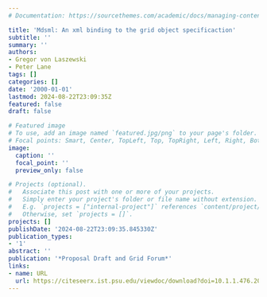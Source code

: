```yaml
---
# Documentation: https://sourcethemes.com/academic/docs/managing-content/

title: 'Mdsml: An xml binding to the grid object specificaction'
subtitle: ''
summary: ''
authors:
- Gregor von Laszewski
- Peter Lane
tags: []
categories: []
date: '2000-01-01'
lastmod: 2024-08-22T23:09:35Z
featured: false
draft: false

# Featured image
# To use, add an image named `featured.jpg/png` to your page's folder.
# Focal points: Smart, Center, TopLeft, Top, TopRight, Left, Right, BottomLeft, Bottom, BottomRight.
image:
  caption: ''
  focal_point: ''
  preview_only: false

# Projects (optional).
#   Associate this post with one or more of your projects.
#   Simply enter your project's folder or file name without extension.
#   E.g. `projects = ["internal-project"]` references `content/project/deep-learning/index.md`.
#   Otherwise, set `projects = []`.
projects: []
publishDate: '2024-08-22T23:09:35.845330Z'
publication_types:
- '1'
abstract: ''
publication: '*Proposal Draft and Grid Forum*'
links:
- name: URL
  url: https://citeseerx.ist.psu.edu/viewdoc/download?doi=10.1.1.476.2003&rep=rep1&type=pdf
---
```

